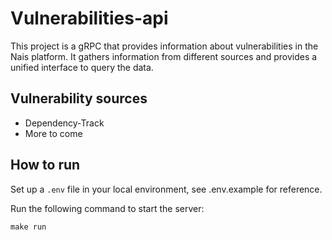# Vulnerabilities-api

This project is a gRPC that provides information about vulnerabilities in the Nais platform.
It gathers information from different sources and provides a unified interface to query the data.

## Vulnerability sources

- Dependency-Track
- More to come

## How to run

Set up a `.env` file in your local environment, see .env.example for reference.

Run the following command to start the server:

```shell
make run
```